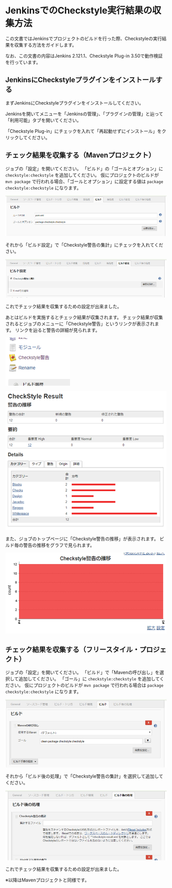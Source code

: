 # JenkinsでのCheckstyle実行結果の収集方法

この文書ではJenkinsでプロジェクトのビルドを行った際、Checkstyleの実行結果を収集する方法をガイドします。

なお、この文書の内容はJenkins 2.121.1、Checkstyle Plug-in 3.50で動作検証を行っています。

## JenkinsにCheckstyleプラグインをインストールする

まずJenkinsにCheckstyleプラグインをインストールしてください。

Jenkinsを開いてメニューを「Jenkinsの管理」、「プラグインの管理」と辿って「利用可能」タブを開いてください。

「Checkstyle Plug-in」にチェックを入れて「再起動せずにインストール」をクリックしてください。

## チェック結果を収集する（Mavenプロジェクト）

ジョブの「設定」を開いてください。
「ビルド」の「ゴールとオプション」に `checkstyle:checkstyle` を追加してください。
仮にプロジェクトのビルドが `mvn package` で行われる場合、「ゴールとオプション」に設定する値は `package checkstyle:checkstyle` になります。

![](./assets/jenkins-maven-build.png)

それから「ビルド設定」で「Checkstyle警告の集計」にチェックを入れてください。

![](./assets/jenkins-maven-checkstyle.png)

これでチェック結果を収集するための設定が出来ました。

あとはビルドを実施するとチェック結果が収集されます。
チェック結果が収集されるとジョブのメニューに「Checkstyle警告」というリンクが表示されます。
リンクを辿ると警告の詳細が見られます。

![](./assets/jenkins-result-link.png)

![](./assets/jenkins-result-detail.png)

また、ジョブのトップページに「Checkstyle警告の推移」が表示されます。
ビルド毎の警告の推移をグラフで見られます。

![](./assets/jenkins-result-transition.png)

## チェック結果を収集する（フリースタイル・プロジェクト）

ジョブの「設定」を開いてください。
「ビルド」で「Mavenの呼び出し」を選択して追加してください。
「ゴール」に `checkstyle:checkstyle` を追加してください。
仮にプロジェクトのビルドが `mvn package` で行われる場合は `package checkstyle:checkstyle` になります。

![](./assets/jenkins-freestyle-build.png)

それから「ビルド後の処理」で「Checkstyle警告の集計」を選択して追加してください。

![](./assets/jenkins-freestyle-checkstyle.png)

これでチェック結果を収集するための設定が出来ました。

※以降はMavenプロジェクトと同様です。
